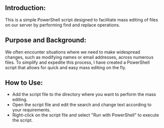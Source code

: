 <h2> Introduction:</h2>
This is a simple PowerShell script designed to facilitate mass editing of files on our server by performing find and
replace operations.
<h2> Purpose and Background:</h2>
We often encounter situations where we need to make widespread changes, such as modifying names or email addresses,
across numerous files. To simplify and expedite this process, I have created a PowerShell script that allows for
quick and easy mass editing on the fly.
<h2> How to Use:</h2>
<ul>
<li> Add the script file to the directory where you want to perform the mass editing.</li>
<li> Open the script file and edit the search and change text according to your requirements.</li>
<li> Right-click on the script file and select "Run with PowerShell" to execute the script.</li>
</ul>
